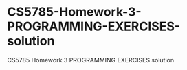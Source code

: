 # CS5785-Homework-3-PROGRAMMING-EXERCISES-solution
CS5785 Homework 3 PROGRAMMING EXERCISES solution
